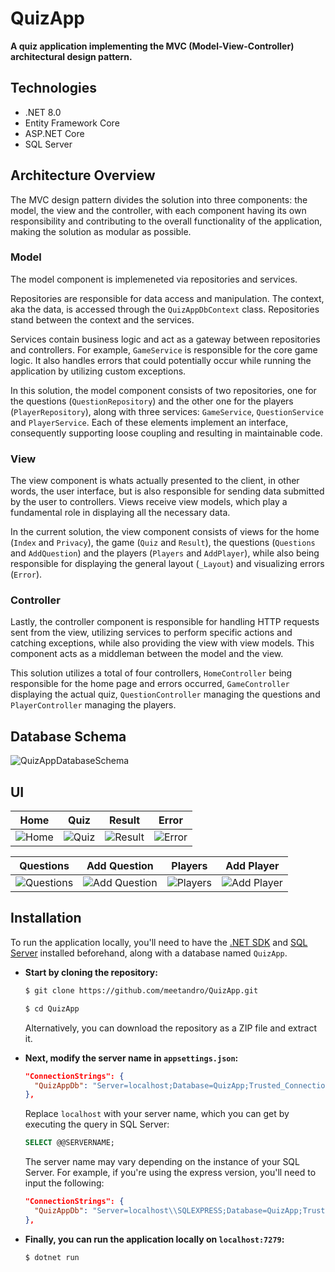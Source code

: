 # QuizApp

**A quiz application implementing the MVC (Model-View-Controller) architectural design pattern.**

## Technologies

- .NET 8.0
- Entity Framework Core
- ASP.NET Core
- SQL Server

## Architecture Overview

The MVC design pattern divides the solution into three components: the model, the view and the controller, with each component having its own responsibility and contributing to the overall functionality of the application, making the solution as modular as possible.

### **Model**

  The model component is implemeneted via repositories and services.
  
  Repositories are responsible for data access and manipulation. The context, aka the data, is accessed through the `QuizAppDbContext` class. Repositories stand between the context and the services.
  
  Services contain business logic and act as a gateway between repositories and controllers. For example, `GameService` is responsible for the core game logic. It also handles errors that could potentially occur while running the application by utilizing custom exceptions.

  In this solution, the model component consists of two repositories, one for the questions (`QuestionRepository`) and the other one for the players (`PlayerRepository`), along with three services: `GameService`, `QuestionService` and `PlayerService`. Each of these elements implement an interface, consequently supporting loose coupling and resulting in maintainable code.

### **View**
  
  The view component is whats actually presented to the client, in other words, the user interface, but is also responsible for sending data submitted by the user to controllers. Views receive view models, which play a fundamental role in displaying all the necessary data.

  In the current solution, the view component consists of views for the home (`Index` and `Privacy`), the game (`Quiz` and `Result`), the questions (`Questions` and `AddQuestion`) and the players (`Players` and `AddPlayer`), while also being responsible for displaying the general layout (`_Layout`) and visualizing errors (`Error`).
  
### **Controller**
  
  Lastly, the controller component is responsible for handling HTTP requests sent from the view, utilizing services to perform specific actions and catching exceptions, while also providing the view with view models. This component acts as a middleman between the model and the view.

  This solution utilizes a total of four controllers, `HomeController` being responsible for the home page and errors occurred, `GameController` displaying the actual quiz, `QuestionController` managing the questions and `PlayerController` managing the players.
  
## Database Schema

![QuizAppDatabaseSchema](https://github.com/meetandro/QuizApp/assets/132354578/cdcc8b81-4f67-4305-be66-3249594c7641)

## UI

| Home | Quiz | Result | Error |
|------|------|--------|-------|
| ![Home](https://github.com/meetandro/QuizApp/assets/132354578/3c88b355-2acd-4995-9154-cf8c878feca9) | ![Quiz](https://github.com/meetandro/QuizApp/assets/132354578/0339b3d9-6d71-4c9e-8c0e-a893474a8c16) | ![Result](https://github.com/meetandro/QuizApp/assets/132354578/8a772f27-1f6d-43d6-a02b-3c3f5905049f) | ![Error](https://github.com/meetandro/QuizApp/assets/132354578/9ad5c4aa-77c4-46fe-a8d0-4f23c42a5475) |

| Questions | Add Question | Players | Add Player |
|-----------|--------------|---------|------------|
| ![Questions](https://github.com/meetandro/QuizApp/assets/132354578/75a9cb07-5580-4ccc-97a7-6c58cd6ffd5f) | ![Add Question](https://github.com/meetandro/QuizApp/assets/132354578/0737fce9-21f5-4cea-b0cc-37694766f0d7) | ![Players](https://github.com/meetandro/QuizApp/assets/132354578/34e2d819-0f33-4434-a2ea-2c7bf1572061) | ![Add Player](https://github.com/meetandro/QuizApp/assets/132354578/8f73bb58-2278-43c9-ba22-06c0e01165ff) |

## Installation

To run the application locally, you'll need to have the [.NET SDK](https://dotnet.microsoft.com/en-us/download) and [SQL Server](https://www.microsoft.com/en-us/sql-server/sql-server-downloads) installed beforehand, along with a database named `QuizApp`.

* **Start by cloning the repository:**

  ```bash
  $ git clone https://github.com/meetandro/QuizApp.git
  ```
  
  ```bash
  $ cd QuizApp
  ```

  Alternatively, you can download the repository as a ZIP file and extract it.

* **Next, modify the server name in `appsettings.json`:**

  ```json
  "ConnectionStrings": {
    "QuizAppDb": "Server=localhost;Database=QuizApp;Trusted_Connection=True;TrustServerCertificate=True"
  },
  ```
  
  Replace `localhost` with your server name, which you can get by executing the query in SQL Server:
  
  ```sql server
  SELECT @@SERVERNAME;
  ```
  
  The server name may vary depending on the instance of your SQL Server. For example, if you're using the express version, you'll need to input the following:
  
  ```json
  "ConnectionStrings": {
    "QuizAppDb": "Server=localhost\\SQLEXPRESS;Database=QuizApp;Trusted_Connection=True;TrustServerCertificate=True"
  },
  ```

* **Finally, you can run the application locally on `localhost:7279`:**

  ```bash
  $ dotnet run
  ```
